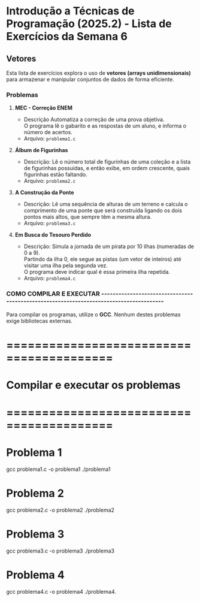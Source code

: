 # Introdução a Técnicas de Programação (2025.2) - Lista de Exercícios da Semana 6

## Vetores

Esta lista de exercícios explora o uso de **vetores (arrays unidimensionais)** para armazenar e manipular conjuntos de dados de forma eficiente.

### Problemas

1.  **MEC - Correção ENEM**
    * Descrição Automatiza a correção de uma prova objetiva.  
      O programa lê o gabarito e as respostas de um aluno, e informa o número de acertos.  
    * Arquivo: `problema1.c`

2.  **Álbum de Figurinhas**
    * Descrição: Lê o número total de figurinhas de uma coleção e a lista de figurinhas possuídas, e então exibe, em ordem crescente, quais figurinhas estão faltando.  
    * Arquivo: `problema2.c`

3.  **A Construção da Ponte**
    * Descrição: Lê uma sequência de alturas de um terreno e calcula o comprimento de uma ponte que será construída ligando os dois pontos mais altos, que sempre têm a mesma altura.  
    * Arquivo: `problema3.c`

4.  **Em Busca do Tesouro Perdido**
    * Descrição: Simula a jornada de um pirata por 10 ilhas (numeradas de 0 a 9).  
      Partindo da ilha 0, ele segue as pistas (um vetor de inteiros) até visitar uma ilha pela segunda vez.  
      O programa deve indicar qual é essa primeira ilha repetida.  
    * Arquivo: `problema4.c`

### COMO COMPILAR E EXECUTAR ---------------------------------------------------------------------------------------

Para compilar os programas, utilize o **GCC**. Nenhum destes problemas exige bibliotecas externas.


# =========================================
# Compilar e executar os problemas
# =========================================

# Problema 1
gcc problema1.c -o problema1
./problema1

# Problema 2
gcc problema2.c -o problema2
./problema2

# Problema 3
gcc problema3.c -o problema3
./problema3

# Problema 4
gcc problema4.c -o problema4
./problema4.